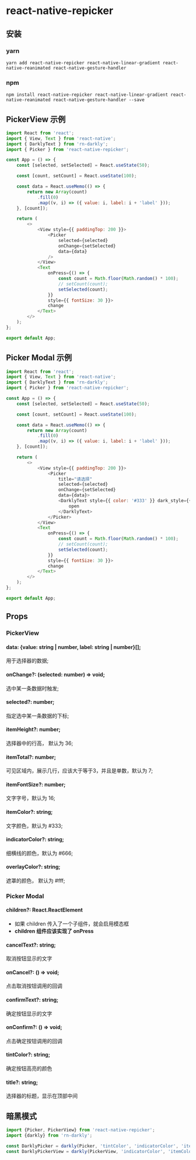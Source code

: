 # react-native-repicker

## 安装

### yarn
```shell
yarn add react-native-repicker react-native-linear-gradient react-native-reanimated react-native-gesture-handler
```
### npm
```shell
npm install react-native-repicker react-native-linear-gradient react-native-reanimated react-native-gesture-handler --save
```

## PickerView 示例
```javascript
import React from 'react';
import { View, Text } from 'react-native';
import { DarklyText } from 'rn-darkly';
import { Picker } from 'react-native-repicker';

const App = () => {
    const [selected, setSelected] = React.useState(50);

    const [count, setCount] = React.useState(100);

    const data = React.useMemo(() => {
        return new Array(count)
            .fill(0)
            .map((v, i) => ({ value: i, label: i + 'label' }));
    }, [count]);

    return (
        <>
            <View style={{ paddingTop: 200 }}>
                <Picker
                    selected={selected}
                    onChange={setSelected}
                    data={data}
                />
            </View>
            <Text
                onPress={() => {
                    const count = Math.floor(Math.random() * 100);
                    // setCount(count);
                    setSelected(count);
                }}
                style={{ fontSize: 30 }}>
                change
            </Text>
        </>
    );
};

export default App;
```

## Picker Modal 示例
```javascript
import React from 'react';
import { View, Text } from 'react-native';
import { DarklyText } from 'rn-darkly';
import { Picker } from 'react-native-repicker';

const App = () => {
    const [selected, setSelected] = React.useState(50);

    const [count, setCount] = React.useState(100);

    const data = React.useMemo(() => {
        return new Array(count)
            .fill(0)
            .map((v, i) => ({ value: i, label: i + 'label' }));
    }, [count]);

    return (
        <>
            <View style={{ paddingTop: 200 }}>
                <Picker
                    title="请选择"
                    selected={selected}
                    onChange={setSelected}
                    data={data}>
                    <DarklyText style={{ color: '#333' }} dark_style={{ color: '#ccc' }}>
                        open
                    </DarklyText>
                </Picker>
            </View>
            <Text
                onPress={() => {
                    const count = Math.floor(Math.random() * 100);
                    // setCount(count);
                    setSelected(count);
                }}
                style={{ fontSize: 30 }}>
                change
            </Text>
        </>
    );
};

export default App;
```


## Props

### PickerView

#### data: {value: string | number, label: string | number}[];
用于选择器的数据;

#### onChange?: (selected:  number) => void;
选中某一条数据时触发;

#### selected?: number;
指定选中某一条数据的下标;

#### itemHeight?: number;
选择器中的行高， 默认为 36;

#### itemTotal?: number;
可见区域内，展示几行，应该大于等于3，并且是单数，默认为 7;

#### itemFontSize?: number;
文字字号，默认为 16;

#### itemColor?: string;
文字颜色，默认为 #333;

#### indicatorColor?: string;
细横线的颜色，默认为 #666;

#### overlayColor?: string;
遮罩的颜色， 默认为 #fff;


### Picker Modal

#### children?: React.ReactElement
- 如果 children 传入了一个子组件，就会启用模态框
- **children 组件应该实现了 onPress**


#### cancelText?: string;
取消按钮显示的文字

#### onCancel?: () => void;
点击取消按钮调用的回调

#### confirmText?: string;

确定按钮显示的文字
#### onConfirm?: () => void;

点击确定按钮调用的回调
#### tintColor?: string;
确定按钮高亮的颜色

#### title?: string;
选择器的标题，显示在顶部中间

## 暗黑模式
```typescript jsx
import {Picker, PickerView} from 'react-native-repicker';
import {darkly} from 'rn-darkly';

const DarklyPicker = darkly(Picker, 'tintColor', 'indicatorColor', 'itemColor', 'overlayColor');
const DarklyPickerView = darkly(PickerView, 'indicatorColor', 'itemColor', 'overlayColor');
```
